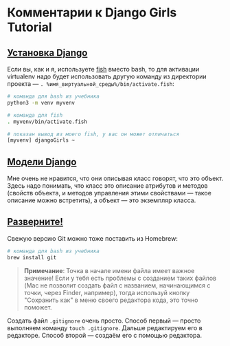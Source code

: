 # Комментарии к Django Girls Tutorial

## [Установка Django](https://tutorial.djangogirls.org/ru/django_installation/)

Если вы, как и я, используете [fish](http://fishshell.com/) вместо bash, то для активации virtualenv надо будет использовать другую команду из директории проекта — `. %имя_виртуальной_среды%/bin/activate.fish`:

```sh
# команда для bash из учебника
python3 -m venv myvenv

# команда для fish
. myvenv/bin/activate.fish

# показан вывод из моего fish, у вас он может отличаться
[myvenv] djangoGirls ~
```


## [Модели Django](https://tutorial.djangogirls.org/ru/django_models/)

Мне очень не нравится, что они описывая класс говорят, что это объект. Здесь надо понимать, что класс это описание атрибутов и методов (свойств объекта, и методов управления этими свойствами — такое описание можно встретить), а объект — это экземпляр класса.

## [Разверните!](https://tutorial.djangogirls.org/ru/deploy/)

Свежую версию Git можно тоже поставить из Homebrew:

```sh
# команда для bash из учебника
brew install git
```

> **Примечание**: Точка в начале имени файла имеет важное значение! Если у тебя есть проблемы с созданием таких файлов (Mac не позволит создать файл с названием, начинающимся с точки, через Finder, например), тогда используй кнопку "Сохранить как" в меню своего редактора кода, это точно поможет.

Создать файл `.gitignore` очень просто. Способ первый — просто выполняем команду `touch .gitignore`. Дальше редактируем его в редакторе. Способ второй — создаём его с помощью редактора.
